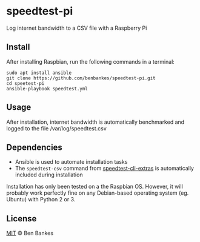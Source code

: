 # speedtest-pi
Log internet bandwidth to a CSV file with a Raspberry Pi

## Install
After installing Raspbian, run the following commands in a terminal:

```
sudo apt install ansible
git clone https://github.com/benbankes/speedtest-pi.git
cd speetest-pi
ansible-playbook speedtest.yml
```

## Usage

After installation, internet bandwidth is automatically benchmarked and logged to the file /var/log/speedtest.csv

## Dependencies

- Ansible is used to automate installation tasks
- The `speedtest-csv` command from [speedtest-cli-extras](https://github.com/HenrikBengtsson/speedtest-cli-extras) is automatically included during installation

Installation has only been tested on a the Raspbian OS.  However, it will probably work perfectly fine on any Debian-based operating system (eg. Ubuntu) with Python 2 or 3.

## License

[MIT](LICENSE) © Ben Bankes
